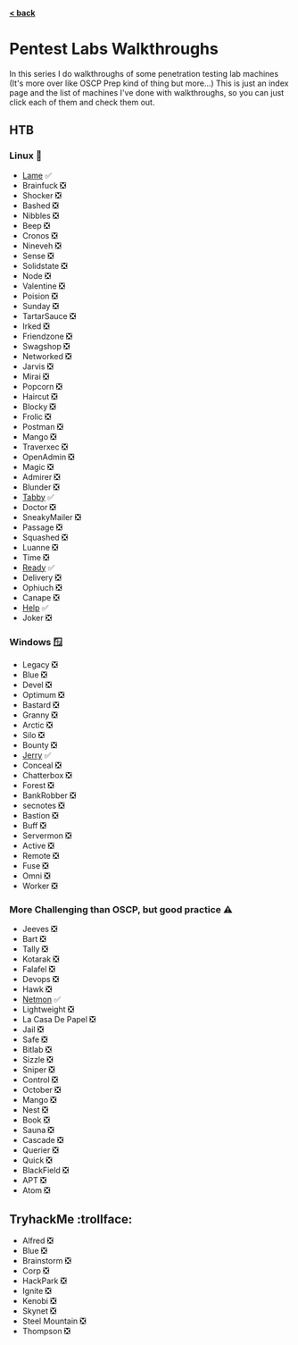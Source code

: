 [**< back**](/README.md)

# Pentest Labs Walkthroughs

In this series I do walkthroughs of some penetration testing lab machines (It's more over like OSCP Prep kind of thing but more...)
This is just an index page and the list of machines I've done with walkthroughs, so you can just click each of them and check them out.

## HTB
### Linux :penguin:	
- [Lame](/_writeups/_pentest_labs/_htb/lame.md) :white_check_mark:		
- Brainfuck :negative_squared_cross_mark:	
- Shocker :negative_squared_cross_mark:	
- Bashed :negative_squared_cross_mark:	
- Nibbles :negative_squared_cross_mark:	
- Beep :negative_squared_cross_mark:	
- Cronos :negative_squared_cross_mark:	
- Nineveh :negative_squared_cross_mark:	
- Sense :negative_squared_cross_mark:	
- Solidstate :negative_squared_cross_mark:	
- Node :negative_squared_cross_mark:	
- Valentine :negative_squared_cross_mark:	
- Poision :negative_squared_cross_mark:	
- Sunday :negative_squared_cross_mark:	
- TartarSauce :negative_squared_cross_mark:	
- Irked :negative_squared_cross_mark:	
- Friendzone :negative_squared_cross_mark:	
- Swagshop :negative_squared_cross_mark:	
- Networked :negative_squared_cross_mark:	
- Jarvis :negative_squared_cross_mark:	
- Mirai :negative_squared_cross_mark:	
- Popcorn :negative_squared_cross_mark:	
- Haircut :negative_squared_cross_mark:	
- Blocky :negative_squared_cross_mark:	
- Frolic :negative_squared_cross_mark:	
- Postman :negative_squared_cross_mark:	
- Mango :negative_squared_cross_mark:	
- Traverxec :negative_squared_cross_mark:	
- OpenAdmin :negative_squared_cross_mark:	
- Magic :negative_squared_cross_mark:	
- Admirer :negative_squared_cross_mark:	
- Blunder :negative_squared_cross_mark:	
- [Tabby](/_writeups/_pentest_labs/_htb/tabby.md) :white_check_mark:
- Doctor :negative_squared_cross_mark:	
- SneakyMailer :negative_squared_cross_mark:	
- Passage :negative_squared_cross_mark:	
- Squashed :negative_squared_cross_mark:	
- Luanne :negative_squared_cross_mark:	
- Time :negative_squared_cross_mark:	
- [Ready](/_writeups/_pentest_labs/_htb/ready.md) :white_check_mark:
- Delivery :negative_squared_cross_mark:	
- Ophiuch :negative_squared_cross_mark:	
- Canape :negative_squared_cross_mark:	
- [Help](/_writeups/_pentest_labs/_htb/help.md) :white_check_mark:
- Joker :negative_squared_cross_mark:	

### Windows :window:
- Legacy :negative_squared_cross_mark:	
- Blue :negative_squared_cross_mark:	
- Devel :negative_squared_cross_mark:	
- Optimum :negative_squared_cross_mark:	
- Bastard :negative_squared_cross_mark:	
- Granny :negative_squared_cross_mark:	
- Arctic :negative_squared_cross_mark:	
- Silo :negative_squared_cross_mark:	
- Bounty :negative_squared_cross_mark:	
- [Jerry](/_writeups/_pentest_labs/_htb/jerry.md) :white_check_mark:	
- Conceal :negative_squared_cross_mark:	
- Chatterbox :negative_squared_cross_mark:	
- Forest :negative_squared_cross_mark:	
- BankRobber :negative_squared_cross_mark:	
- secnotes :negative_squared_cross_mark:	
- Bastion :negative_squared_cross_mark:	
- Buff :negative_squared_cross_mark:	
- Servermon :negative_squared_cross_mark:	
- Active :negative_squared_cross_mark:	
- Remote :negative_squared_cross_mark:	
- Fuse :negative_squared_cross_mark:	
- Omni :negative_squared_cross_mark:	
- Worker :negative_squared_cross_mark:	

### More Challenging than OSCP, but good practice :warning:	

- Jeeves :negative_squared_cross_mark:	
- Bart :negative_squared_cross_mark:	
- Tally :negative_squared_cross_mark:	
- Kotarak :negative_squared_cross_mark:	
- Falafel :negative_squared_cross_mark:	
- Devops :negative_squared_cross_mark:	
- Hawk :negative_squared_cross_mark:	
- [Netmon](/_writeups/_pentest_labs/_htb/netmon.md) :white_check_mark:
- Lightweight :negative_squared_cross_mark:	
- La Casa De Papel :negative_squared_cross_mark:	
- Jail :negative_squared_cross_mark:	
- Safe :negative_squared_cross_mark:	
- Bitlab :negative_squared_cross_mark:	
- Sizzle :negative_squared_cross_mark:	
- Sniper :negative_squared_cross_mark:	
- Control :negative_squared_cross_mark:	
- October :negative_squared_cross_mark:	
- Mango :negative_squared_cross_mark:	
- Nest :negative_squared_cross_mark:	
- Book :negative_squared_cross_mark:	
- Sauna :negative_squared_cross_mark:	
- Cascade :negative_squared_cross_mark:	
- Querier :negative_squared_cross_mark:	
- Quick :negative_squared_cross_mark:	
- BlackField :negative_squared_cross_mark:	
- APT :negative_squared_cross_mark:	
- Atom :negative_squared_cross_mark:	


## TryhackMe :trollface:	
- Alfred :negative_squared_cross_mark:	
- Blue :negative_squared_cross_mark:	
- Brainstorm :negative_squared_cross_mark:	
- Corp :negative_squared_cross_mark:	
- HackPark :negative_squared_cross_mark:	
- Ignite :negative_squared_cross_mark:	
- Kenobi :negative_squared_cross_mark:	
- Skynet :negative_squared_cross_mark:	
- Steel Mountain :negative_squared_cross_mark:	
- Thompson :negative_squared_cross_mark:	

